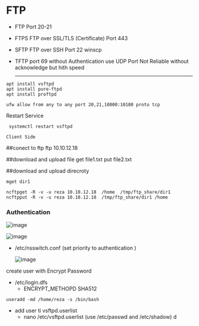 # FTP 

* FTP
Port 20-21

* FTPS
FTP over SSL/TLS (Certificate) Port 443

* SFTP
FTP over SSH Port 22
winscp

* TFTP
port 69
without Authentication
use UDP Port Not Reliable without acknowledge but hith speed

  -----------------------------------------------------------------
```
apt install vsftpd
apt install pure-ftpd
apt install proftpd
```
```
ufw allow from any to any port 20,21,10000:10100 proto tcp
```
Restart Service
```
 systemctl restart vsftpd
```

```
Client Side 
```
##conect to ftp
ftp 10.10.12.18

##download and upload file
get file1.txt
put file2.txt

##download and upload direcroty
```
mget dir1

ncftpget -R -v -u reza 10.10.12.18  /home  /tmp/ftp_share/dir1
ncftpput -R -v -u reza 10.10.12.18  /tmp/ftp_share/dir1 /home  
```
### Authentication

  ![image](https://github.com/rezaabedi1365/LinuxConfigFile/assets/117336743/e829a450-5365-4614-bc92-0b17c8b51635)

  ![image](https://github.com/rezaabedi1365/LinuxConfigFile/assets/117336743/f88b87fa-9c42-48af-9154-227aeaa0e626)

* /etc/nsswitch.conf (set priority to authentication )

  ![image](https://github.com/rezaabedi1365/LinuxConfigFile/assets/117336743/799ec595-fc43-42f5-96fe-ad890f8a0ef5)

create user with Encrypt Password
* /etc/login.dfs
  * ENCRYPT_METHOPD SHA512
```
useradd -md /home/reza -s /bin/bash 
```

* add user ti vsftpd.userlist
  * nano /etc/vsftpd.userlist    (use /etc/passwd and /etc/shadow)
d

